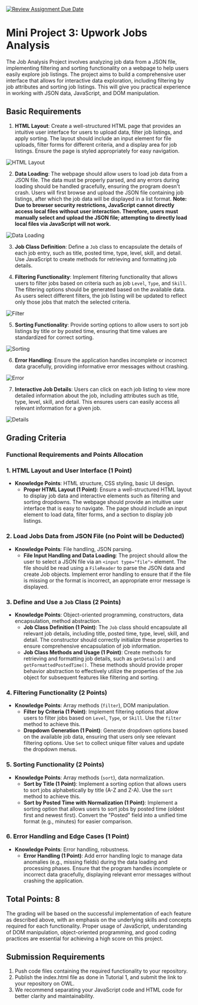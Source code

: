 [![Review Assignment Due Date](https://classroom.github.com/assets/deadline-readme-button-22041afd0340ce965d47ae6ef1cefeee28c7c493a6346c4f15d667ab976d596c.svg)](https://classroom.github.com/a/fcr-Lcjc)
# Mini Project 3: Upwork Jobs Analysis

The Job Analysis Project involves analyzing job data from a JSON file, implementing filtering and sorting functionality on a webpage to help users easily explore job listings. The project aims to build a comprehensive user interface that allows for interactive data exploration, including filtering by job attributes and sorting job listings. This will give you practical experience in working with JSON data, JavaScript, and DOM manipulation.

## Basic Requirements

1. **HTML Layout**: Create a well-structured HTML page that provides an intuitive user interface for users to upload data, filter job listings, and apply sorting. The layout should include an input element for file uploads, filter forms for different criteria, and a display area for job listings. Ensure the page is styled appropriately for easy navigation.

![HTML Layout](Examples/layout.png)

2. **Data Loading**: The webpage should allow users to load job data from a JSON file. The data must be properly parsed, and any errors during loading should be handled gracefully, ensuring the program doesn't crash. Users will first browse and upload the JSON file containing job listings, after which the job data will be displayed in a list format. **Note: Due to browser security restrictions, JavaScript cannot directly access local files without user interaction. Therefore, users must manually select and upload the JSON file; attempting to directly load local files via JavaScript will not work.**

![Data Loading](Examples/loaddata.png)

3. **Job Class Definition**: Define a `Job` class to encapsulate the details of each job entry, such as title, posted time, type, level, skill, and detail. Use JavaScript to create methods for retrieving and formatting job details.

4. **Filtering Functionality**: Implement filtering functionality that allows users to filter jobs based on criteria such as job `Level`, `Type`, and `Skill`. The filtering options should be generated based on the available data. As users select different filters, the job listing will be updated to reflect only those jobs that match the selected criteria.

![Filter](Examples/filter.png)

5. **Sorting Functionality**: Provide sorting options to allow users to sort job listings by title or by posted time, ensuring that time values are standardized for correct sorting.

![Sorting](Examples/sorting.png)

6. **Error Handling**: Ensure the application handles incomplete or incorrect data gracefully, providing informative error messages without crashing.

![Error](Examples/error.png)


7. **Interactive Job Details**: Users can click on each job listing to view more detailed information about the job, including attributes such as title, type, level, skill, and detail. This ensures users can easily access all relevant information for a given job.

![Details](Examples/details.png)

## Grading Criteria

### Functional Requirements and Points Allocation

### 1. HTML Layout and User Interface (1 Point)

- **Knowledge Points**: HTML structure, CSS styling, basic UI design.
  - **Proper HTML Layout (1 Point)**: Ensure a well-structured HTML layout to display job data and interactive elements such as filtering and sorting dropdowns. The webpage should provide an intuitive user interface that is easy to navigate. The page should include an input element to load data, filter forms, and a section to display job listings.

### 2. Load Jobs Data from JSON File (no Point will be Deducted)

- **Knowledge Points**: File handling, JSON parsing.
  - **File Input Handling and Data Loading**: The project should allow the user to select a JSON file via an `<input type="file">` element. The file should be read using a `FileReader` to parse the JSON data and create Job objects. Implement error handling to ensure that if the file is missing or the format is incorrect, an appropriate error message is displayed.

### 3. Define and Use a `Job` Class (2 Points)

- **Knowledge Points**: Object-oriented programming, constructors, data encapsulation, method abstraction.
  - **Job Class Definition (1 Point)**: The `Job` class should encapsulate all relevant job details, including title, posted time, type, level, skill, and detail. The constructor should correctly initialize these properties to ensure comprehensive encapsulation of job information.
   - **Job Class Methods and Usage (1 Point)**: Create methods for retrieving and formatting job details, such as `getDetails()` and `getFormattedPostedTime()`. These methods should provide proper behavior abstraction to effectively utilize the properties of the `Job` object for subsequent features like filtering and sorting.


### 4. Filtering Functionality (2 Points)

- **Knowledge Points**: Array methods (`filter`), DOM manipulation.
  - **Filter by Criteria (1 Point)**: Implement filtering options that allow users to filter jobs based on `Level`, `Type`, or `Skill`. Use the `filter` method to achieve this.
  - **Dropdown Generation (1 Point)**: Generate dropdown options  based on the available job data, ensuring that users only see relevant filtering options. Use `Set` to collect unique filter values and update the dropdown menus.

### 5. Sorting Functionality (2 Points)

- **Knowledge Points**: Array methods (`sort`), data normalization.
  - **Sort by Title (1 Point)**: Implement a sorting option that allows users to sort jobs alphabetically by title (A-Z and Z-A). Use the `sort` method to achieve this.
  - **Sort by Posted Time with Normalization (1 Point)**: Implement a sorting option that allows users to sort jobs by posted time (oldest first and newest first). Convert the "Posted" field into a unified time format (e.g., minutes) for easier comparison.

### 6. Error Handling and Edge Cases (1 Point)

- **Knowledge Points**: Error handling, robustness.
  - **Error Handling (1 Point)**: Add error handling logic to manage data anomalies (e.g., missing fields) during the data loading and processing phases. Ensure that the program handles incomplete or incorrect data gracefully, displaying relevant error messages without crashing the application.

## Total Points: 8

The grading will be based on the successful implementation of each feature as described above, with an emphasis on the underlying skills and concepts required for each functionality. Proper usage of JavaScript, understanding of DOM manipulation, object-oriented programming, and good coding practices are essential for achieving a high score on this project.

## Submission Requirements
1. Push code files containing the required functionality to your repository.
2. Publish the index.html file as done in Tutorial 1, and submit the link to your repository on OWL. 
3. We recommend separating your JavaScript code and HTML code for better clarity and maintainability. 